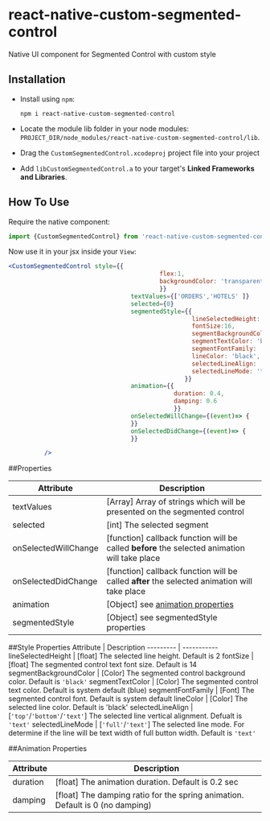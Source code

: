 # react-native-custom-segmented-control
Native UI component for Segmented Control with custom style


## Installation

- Install using `npm`:

	```
	npm i react-native-custom-segmented-control
	```

- Locate the module lib folder in your node modules:
	`PROJECT_DIR/node_modules/react-native-custom-segmented-control/lib`.

- Drag the `CustomSegmentedControl.xcodeproj` project file into your project

- Add `libCustomSegmentedControl.a` to your target's **Linked Frameworks and Libraries**.

## How To Use
Require the native component:

```js
import {CustomSegmentedControl} from 'react-native-custom-segmented-control'
```

Now use it in your jsx inside your `View`:

```jsx
<CustomSegmentedControl style={{
                                          flex:1,
                                          backgroundColor: 'transparent'
                                          }}
                                  textValues={['ORDERS','HOTELS' ]}
                                  selected={0}
                                  segmentedStyle={{
                                                   lineSelectedHeight: 1.5,
                                                   fontSize:16,
                                                   segmentBackgroundColor: 'transparent',
                                                   segmentTextColor: 'black',
                                                   segmentFontFamily: 'Cochin',
                                                   lineColor: 'black',
                                                   selectedLineAlign: 'bottom', // top/bottom/text
                                                   selectedLineMode: 'text' // full/text
                                                 }}
                                  animation={{
                                              duration: 0.4,
                                              damping: 0.6
                                              }}
                                  onSelectedWillChange={(event)=> {
                                  }}
                                  onSelectedDidChange={(event)=> {
                                  }}

          />
```

##Properties

Attribute | Description
-------- | -----------
textValues | [Array] Array of strings which will be presented on the segmented control
selected | [int] The selected segment
onSelectedWillChange | [function] callback function will be called **before** the selected animation will take place
onSelectedDidChange | [function] callback function will be called **after** the selected animation will take place
animation | [Object] see [animation properties](#animation-properties)
segmentedStyle | [Object] see segmentedStyle properties

                                                 
##Style Properties
Attribute | Description
--------- | -----------
lineSelectedHeight | [float] The selected line height. Default is 2
fontSize | [float] The segmented control text font size. Default is 14
segmentBackgroundColor | [Color] The segmented control background color. Default is `'black'`
segmentTextColor | [Color] The segmented control text color. Default is system default (blue)
segmentFontFamily | [Font] The segmented control font. Default is system default
lineColor | [Color] The selected line color. Default is 'black'
selectedLineAlign | [`'top'`/`'bottom'`/`'text'`] The selected line vertical alignment. Defualt is `'text'`
selectedLineMode | [`'full'`/`'text'`] The selected line mode. For determine if the line will be text width of full button width. Default is `'text'` 
 
 
##Animation Properties
 
Attribute | Description
--------- | -----------
duration | [float] The animation duration. Default is 0.2 sec
damping | [float] The damping ratio for the spring animation. Default is 0 (no damping)
